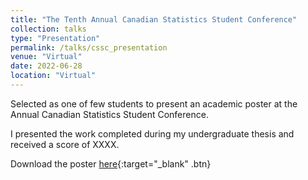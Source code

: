 ```yaml
---
title: "The Tenth Annual Canadian Statistics Student Conference"
collection: talks
type: "Presentation"
permalink: /talks/cssc_presentation
venue: "Virtual"
date: 2022-06-28
location: "Virtual"
---
```


Selected as one of few students to present an academic poster at the Annual Canadian Statistics Student Conference.

I presented the work completed during my undergraduate thesis and received a score of XXXX.

Download the poster [here](http://anthonyprinaldi.github.io/files/SSC_Poster_Rinaldi.pdf){:target="\_blank" .btn}